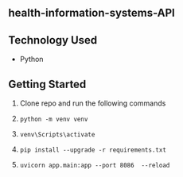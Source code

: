 ## health-information-systems-API

## Technology Used
- Python
  
## Getting Started
1. Clone repo and run the following commands
2.     python -m venv venv
3.     venv\Scripts\activate  
4.     pip install --upgrade -r requirements.txt
5.     uvicorn app.main:app --port 8086  --reload

